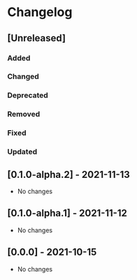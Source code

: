 # Changelog

## [Unreleased]

### Added

### Changed

### Deprecated

### Removed

### Fixed

### Updated

## [0.1.0-alpha.2] - 2021-11-13
- No changes

## [0.1.0-alpha.1] - 2021-11-12
- No changes

## [0.0.0] - 2021-10-15
- No changes
